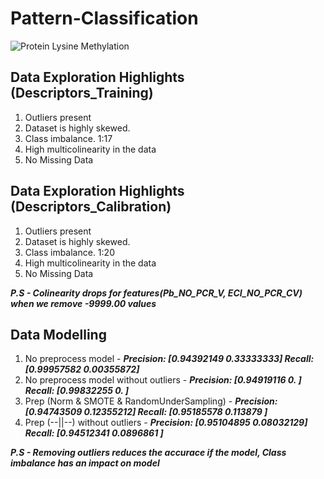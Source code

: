 # Pattern-Classification

![Protein Lysine Methylation](https://upload.wikimedia.org/wikipedia/commons/1/1d/Methylation-lysine.PNG)

## Data Exploration Highlights (Descriptors_Training)

1. Outliers present 
2. Dataset is highly skewed.
3. Class imbalance. 1:17
4. High multicolinearity in the data
5. No Missing Data

## Data Exploration Highlights (Descriptors_Calibration)

1. Outliers present 
2. Dataset is highly skewed.
3. Class imbalance. 1:20
4. High multicolinearity in the data
5. No Missing Data

***P.S - Colinearity drops for features(Pb_NO_PCR_V, ECI_NO_PCR_CV) when we remove -9999.00 values***

## Data Modelling

1. No preprocess model - ***Precision: [0.94392149 0.33333333] Recall: [0.99957582 0.00355872]***
2. No preprocess model without outliers - ***Precision: [0.94919116 0.        ] Recall: [0.99832255 0.        ]***
3. Prep (Norm & SMOTE & RandomUnderSampling) - ***Precision: [0.94743509 0.12355212] Recall: [0.95185578 0.113879  ]***
4. Prep (--||--) without outliers - ***Precision: [0.95104895 0.08032129] Recall: [0.94512341 0.0896861 ]***

***P.S - Removing outliers reduces the accurace if the model, Class imbalance has an impact on model***
